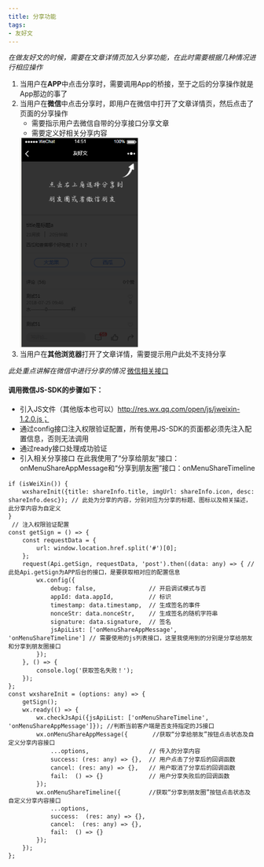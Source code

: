 ```yaml
---
title: 分享功能
tags:
- 友好文
---
```

*在做友好文的时候，需要在文章详情页加入分享功能，在此时需要根据几种情况进行相应操作*
1. 当用户在**APP**中点击分享时，需要调用App的桥接，至于之后的分享操作就是App那边的事了
2. 当用户在**微信**中点击分享时，即用户在微信中打开了文章详情页，然后点击了页面的分享操作
    - 需要指示用户去微信自带的分享接口分享文章
    - 需要定义好相关分享内容
    <img src="07/weichatShare.jpg" width="50%" height="30%">
3. 当用户在**其他浏览器**打开了文章详情，需要提示用户此处不支持分享



*此处重点讲解在微信中进行分享的情况* [微信相关接口](https://mp.weixin.qq.com/wiki?t=resource/res_main&id=mp1421141115)
#### 调用微信JS-SDK的步骤如下：
- 引入JS文件（其他版本也可以）http://res.wx.qq.com/open/js/jweixin-1.2.0.js；
- 通过config接口注入权限验证配置，所有使用JS-SDK的页面都必须先注入配置信息，否则无法调用
- 通过ready接口处理成功验证
- 引入相关分享接口
在此我使用了“分享给朋友”接口：onMenuShareAppMessage和“分享到朋友圈”接口：onMenuShareTimeline
```
if (isWeiXin()) {
    wxshareInit({title: shareInfo.title, imgUrl: shareInfo.icon, desc: shareInfo.desc}); // 此处为分享的内容，分别对应为分享的标题、图标以及相关描述，此分享内容为自定义
}
 // 注入权限验证配置
const getSign = () => {
    const requestData = {
        url: window.location.href.split('#')[0];
    };
    request(Api.getSign, requestData, 'post').then((data: any) => { //此处Api.getSign为APP后台的接口，是要获取相对应的配置信息
        wx.config({
            debug: false,               // 开启调试模式与否
            appId: data.appId,          // 标识
            timestamp: data.timestamp,  // 生成签名的事件
            nonceStr: data.nonceStr,    // 生成签名的随机字符串
            signature: data.signature,  // 签名
            jsApiList: ['onMenuShareAppMessage', 'onMenuShareTimeline'] // 需要使用的js列表接口，这里我使用到的分别是分享给朋友和分享到朋友圈接口
        });
    }, () => {
        console.log('获取签名失败！');
    });
};
const wxshareInit = (options: any) => {
    getSign();
    wx.ready(() => {
        wx.checkJsApi({jsApiList: ['onMenuShareTimeline', 'onMenuShareAppMessage']}); //判断当前客户端是否支持指定的JS接口
        wx.onMenuShareAppMessage({       //获取“分享给朋友”按钮点击状态及自定义分享内容接口
            ...options,                 // 传入的分享内容
            success: (res: any) => {},  // 用户点击了分享后的回调函数
            cancel: (res: any) => {},   // 用户取消了分享后的回调函数
            fail:  () => {}             // 用户分享失败后的回调函数
        });
        wx.onMenuShareTimeline({        //获取“分享到朋友圈”按钮点击状态及自定义分享内容接口
            ...options,
            success:  (res: any) => {},
            cancel:  (res: any) => {},
            fail:  () => {}
        });
    });
};
```
